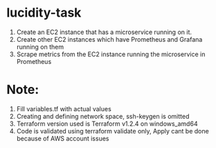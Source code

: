 # lucidity-task
1. Create an EC2 instance that has a microservice running on it.  
2. Create other EC2 instances which have Prometheus and Grafana running on them
3. Scrape metrics from the EC2 instance running the microservice in Prometheus

#  Note:
1. Fill variables.tf with actual values
2. Creating and defining network space, ssh-keygen is omitted 
3. Terraform version used is Terraform v1.2.4 on windows_amd64
4. Code is validated using terraform validate only, Apply cant be done because of AWS account issues
